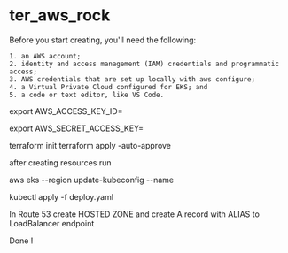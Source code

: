 # ter_aws_rock

Before you start creating, you'll need the following:

    1. an AWS account;
    2. identity and access management (IAM) credentials and programmatic access;
    3. AWS credentials that are set up locally with aws configure;
    4. a Virtual Private Cloud configured for EKS; and
    5. a code or text editor, like VS Code.

export AWS_ACCESS_KEY_ID=      
    
export AWS_SECRET_ACCESS_KEY=   
   
terraform init
terraform apply -auto-approve
    
after creating resources run
    
aws eks --region <region> update-kubeconfig --name <cluster-name>

kubectl apply -f deploy.yaml
    
In Route 53 create HOSTED ZONE and create A record with ALIAS to LoadBalancer endpoint
    
Done !
